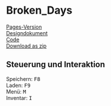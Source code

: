 # Broken_Days

[Pages-Version](https://koegelma.github.io/Broken_Days/)  
[Designdokument](https://github.com/koegelma/Broken_Days/blob/main/Konzept.pdf)  
[Code](https://github.com/koegelma/Broken_Days/tree/main/Source)  
[Download as zip](https://github.com/koegelma/Broken_Days/raw/main/archive/Fudge.zip)  

## Steuerung und Interaktion

Speichern: <kbd>F8</kbd>  
Laden: <kbd>F9</kbd>  
Menü: <kbd>M</kbd>  
Inventar: <kbd>I</kbd>  